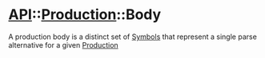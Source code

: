 # [API](./api.index.md)::[Production](./api.production.index.md)::Body

A production body is a distinct set of [Symbols](./api.symbols.index.md) that represent a single 
parse alternative for a given [Production](./api.production.index.md)